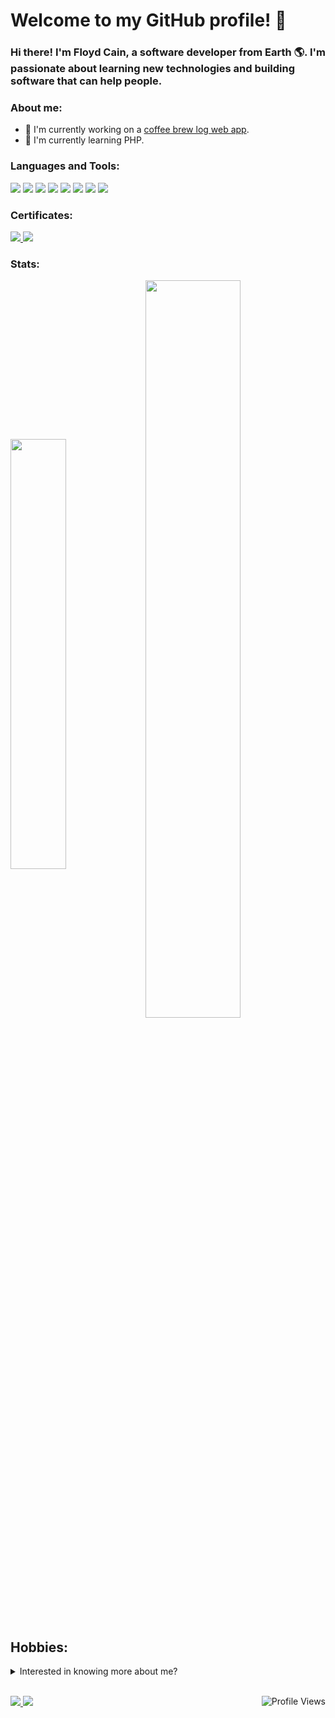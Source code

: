 # Welcome to my GitHub profile! 🚀

### Hi there! I'm Floyd Cain, a software developer from Earth 🌎. I'm passionate about learning new technologies and building software that can help people. 

### About me:

- 🔭 I'm currently working on a [coffee brew log web app](https://github.com/cainfe/brew-book).
- 🌱 I'm currently learning PHP.

### Languages and Tools:
<p>
    <img src="https://img.shields.io/badge/-Java-007396?style=flat-square&logo=java&logoColor=white" />
    <img src="https://img.shields.io/badge/-PHP-777BB4?style=flat-square&logo=php&logoColor=white" />
    <img src="https://img.shields.io/badge/-JavaScript-F7DF1E?style=flat-square&logo=javascript&logoColor=black" />
    <img src="https://img.shields.io/badge/-HTML5-E34F26?style=flat-square&logo=html5&logoColor=white" />
    <img src="https://img.shields.io/badge/-CSS3-1572B6?style=flat-square&logo=css3&logoColor=white" />
    <img src="https://img.shields.io/badge/-Git-F05032?style=flat-square&logo=git&logoColor=white" />
    <img src="https://img.shields.io/badge/-GitHub-181717?style=flat-square&logo=github&logoColor=white" />
    <img src="https://img.shields.io/badge/-Visual%20Studio%20Code-007ACC?style=flat-square&logo=visual-studio-code&logoColor=white" />
</p>

### Certificates:
<p>
    <a href="https://catalog-education.oracle.com/pls/certview/sharebadge?id=FAC6EFC67FD2FF57629F21E1AEDF6B072C32C4E27CA85638FEAC302210B70F71" target="_blank">
        <img src="https://img.shields.io/badge/-Oracle%20Certified%20Associate%2C%20Java%20SE%208%20Programmer-FF0000?style=flat-square" />
    </a>
    <a href="https://www.credly.com/badges/b92fd9ce-6e6b-45c9-a3e1-8f917f57792f/public_url" target="_blank">
        <img src="https://img.shields.io/badge/-GitHub%20Foundations-000000?style=flat-square&logo=github&logoColor=white" />
    </a>
</p>

### Stats:
<p>
    <img width="42%" align=center src="https://github-readme-stats.vercel.app/api/top-langs/?username=cainfe&layout=compact&theme=dark" />
    <img width="55%" align=center src="https://github-readme-stats.vercel.app/api?username=cainfe&show_icons=true&theme=dark" />
</p>

## Hobbies:
<details>
<summary>Interested in knowing more about me?</summary>
<h3>🎮 Playing video games</h3>
<div align=center>
    I enjoy playing video games in my free time. Some of my favorite games are:<br>
    <table>
    <tr>
    <td>
        <div align=center>
            <h3>Stellaris<h3>
            <img src="https://steamcdn-a.akamaihd.net/steam/apps/281990/library_600x900_2x.jpg" width="200" alt="Stellaris" />
        </div>
    </td>
    <td>
        <div align=center>
            <h3>Skyrim<h3>
            <img src="https://steamcdn-a.akamaihd.net/steam/apps/72850/library_600x900_2x.jpg" width="200" alt="Skyrim" />
        </div>
    </td>
    <td>
        <div align=center>
            <h3>Battlefield 1<h3>
            <img src="https://steamcdn-a.akamaihd.net/steam/apps/1238840/library_600x900_2x.jpg" width="200" alt="Battlefield 1" />
        </div>
    </td>
    </tr>
    </table>
</div>

<br>

<h3>☕ Practicing my barista skills</h3>
<div align=center>
    I love making coffee and trying new recipes. Some of my favorite drinks are:<br>
    <p>
        🍵 Plain Cappuccino<br>
        🍵 Caramel Macchiato<br>
        🍵 Cortado
    </p>
</div>

<br>

<h3>📚 Reading books</h3>
<div align=center>
    I enjoy reading books daily. Some of my favorite books are:<br>
    <table>
    <tr>
    <td>
        <div align=center>
            <h3>The Pragmatic Programmer</h3>
            <img src="https://books.google.com/books/content?id=LhOlDwAAQBAJ&printsec=frontcover&img=1&source=gbs_api" width="200" alt="The Pragmatic Programmer" />
        </div>
    </td>
    <td>
        <div align=center>
            <h3>The Clean Coder</h3>
            <img src="https://books.google.com/books/content?id=VQlvAQAAQBAJ&printsec=frontcover&img=1&source=gbs_api" width="200" alt="Clean Code" />
        </div>
    </td>
    <td>
        <div align=center>
            <h3>Dune</h3>
            <img src="https://books.google.com/books/content?id=nrRKDwAAQBAJ&printsec=frontcover&img=1&source=gbs_api" width="200" alt="Dune" />
        </div>
    </td>
    </tr>
    </table>
</div>
</details>
<br>
<p>
    <a href="https://www.linkedin.com/in/floydcain/" target="_blank">
        <img src="https://img.shields.io/badge/-LinkedIn-0077B5?style=flat-square&logo=linkedin&logoColor=white" />
    </a>
    <a href="https://leetcode.com/u/cainfe636/" target="_blank">
        <img src="https://img.shields.io/badge/-LeetCode-FFA116?style=flat-square&logo=leetcode&logoColor=black" />
    </a>
    <img align=right src="https://komarev.com/ghpvc/?username=cainfe&style=flat-square&color=green" alt="Profile Views" />
</p>
